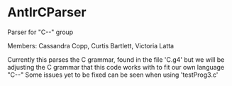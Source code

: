 # AntlrCParser
Parser for "C--" group

Members: Cassandra Copp, Curtis Bartlett, Victoria Latta

Currently this parses the C grammar, found in the file 'C.g4' but we will be adjusting the C grammar that this code works with to fit our own language "C--" Some issues yet to be fixed can be seen when using 'testProg3.c'
